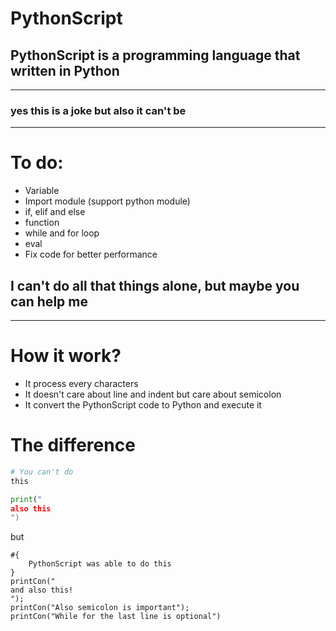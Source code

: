 # PythonScript

## PythonScript is a programming language that written in Python


****
### yes this is a joke but also it can't be

****
# To do:
* Variable
* Import module (support python module)
* if, elif and else
* function
* while and for loop
* eval
* Fix code for better performance

## I can't do all that things alone, but maybe you can help me

****
# How it work?
* It process every characters
* It doesn't care about line and indent but care about semicolon
* It convert the PythonScript code to Python and execute it

# The difference
```py
# You can't do
this

print("
also this
")
```
but
```pys
#{
    PythonScript was able to do this
}
printCon("
and also this!
");
printCon("Also semicolon is important");
printCon("While for the last line is optional")
```
